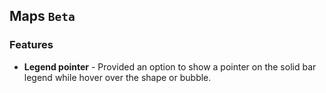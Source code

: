 ## Maps `Beta`

### Features

* **Legend pointer** - Provided an option to show a pointer on the solid bar legend while hover over the shape or bubble.
